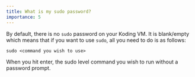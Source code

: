 ```yaml
---
title: What is my sudo password?
importance: 5
---
```


By default, there is no `sudo` password on your Koding VM. It is blank/empty which means that if you want to use `sudo`, all you need to do is as follows:

```
sudo <command you wish to use>
```

When you hit enter, the sudo level command you wish to run without a password prompt.

